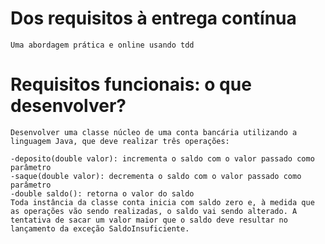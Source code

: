 # Dos requisitos à entrega contínua
    Uma abordagem prática e online usando tdd
# Requisitos funcionais: o que desenvolver?
    Desenvolver uma classe núcleo de uma conta bancária utilizando a linguagem Java, que deve realizar três operações:
    
    -deposito(double valor): incrementa o saldo com o valor passado como parâmetro
    -saque(double valor): decrementa o saldo com o valor passado como parâmetro
    -double saldo(): retorna o valor do saldo
    Toda instância da classe conta inicia com saldo zero e, à medida que as operações vão sendo realizadas, o saldo vai sendo alterado. A tentativa de sacar um valor maior que o saldo deve resultar no lançamento da exceção SaldoInsuficiente.

